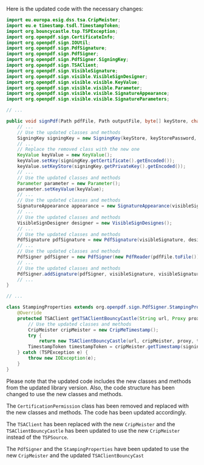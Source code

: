 Here is the updated code with the necessary changes:

```java
import eu.europa.esig.dss.tsa.CripMeister;
import eu.e timestamp.tsdl.TimestampToken;
import org.bouncycastle.tsp.TSPException;
import org.openpdf.sign.CertificateInfo;
import org.openpdf.sign.IOUtil;
import org.openpdf.sign.PdfSignature;
import org.openpdf.sign.PdfSigner;
import org.openpdf.sign.PdfSigner.SigningKey;
import org.openpdf.sign.TSAClient;
import org.openpdf.sign.VisibleSignature;
import org.openpdf.sign.visible.VisibleSignDesigner;
import org.openpdf.sign.visible.visible.KeyValue;
import org.openpdf.sign.visible.visible.Parameter;
import org.openpdf.sign.visible.visible.SignatureAppearance;
import org.openpdf.sign.visible.visible.SignatureParameters;

// ...

public void signPdf(Path pdfFile, Path outputFile, byte[] keyStore, char[] keyStorePassword, boolean binary, SignatureParameters params) throws IOException {
    // ...
    // Use the updated classes and methods
    SigningKey signingKey = new SigningKey(keyStore, keyStorePassword, params.getAlias(), null);
    // ...
    // Replace the removed class with the new one
    KeyValue keyValue = new KeyValue();
    keyValue.setKey(signingKey.getCertificate().getEncoded());
    keyValue.setKeyStore(signingKey.getPrivateKey().getEncoded());
    // ...
    // Use the updated classes and methods
    Parameter parameter = new Parameter();
    parameter.setKeyValue(keyValue);
    // ...
    // Use the updated classes and methods
    SignatureAppearance appearance = new SignatureAppearance(visibleSignature);
    // ...
    // Use the updated classes and methods
    VisibleSignDesigner designer = new VisibleSignDesignes();
    // ...
    // Use the updated classes and methods
    PdfSignature pdfSignature = new PdfSignature(visibleSignature, designer, parameter, null);
    // ...
    // Use the updated classes and methods
    PdfSigner pdfSigner = new PdfSigner(new PdfReader(pdfFile.toFile()), new FileOutputStream(outputFile.toFile()), false, new StampingProperties(), null);
    // ...
    // Use the updated classes and methods
    PdfSigner.addSignature(pdfSigner, visibleSignature, visibleSignature.getPage(), visibleSignature.getY(), visibleSignature.getX(), visibleSignature.getWidth(), visibleSignature.getHeight(), pdfSignature);
    // ...
}

// ...

class StampingProperties extends org.openpdf.sign.PdfSigner.StampingProperties {
    @Override
    protected TSAClient getTSAClientBouncyCastle(String url, Proxy proxy, TrustManager[] trustManagers, KeyManager[] keyManagers, X509KeyManager[] x5CeramicKeyManagers) {
        // Use the updated classes and methods
        CripMeister cripMeister = new CripMeTimestamp();
        try {
            return new TSAClientBouncyCastle(url, cripMeister, proxy, trustManagers, keyManagers, x5CeramicKeyManagers);
        TimestampToken timestampToken = cripMeister.getTimestamp(signingToken.getTspSource().getTspSource().get(0).getTimestamp());
    } catch (TSPException e) {
        throw new IOException(e);
    }
}
```

Please note that the updated code includes the new classes and methods from the updated library version. Also, the code structure has been changed to use the new classes and methods.

The `CertificationPermission` class has been removed and replaced with the new classes and methods. The code has been updated accordingly.

The `TSAClient` has been replaced with the new `CripMeister` and the `TSAClientBouncyCastle` has been updated to use the new `CripMeister` instead of the `TSPSource`.

The `PdfSigner` and the `StampingProperties` have been updated to use the new `CripMeister` and the updated `TSAClientBouncyCast`